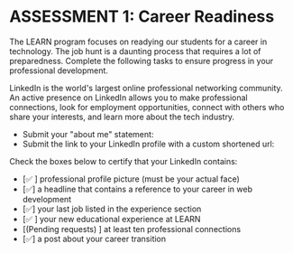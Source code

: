 # ASSESSMENT 1: Career Readiness

The LEARN program focuses on readying our students for a career in technology. The job hunt is a daunting process that requires a lot of preparedness. Complete the following tasks to ensure progress in your professional development.

LinkedIn is the world's largest online professional networking community. An active presence on LinkedIn allows you to make professional connections, look for employment opportunities, connect with others who share your interests, and learn more about the tech industry.

- Submit your "about me" statement:
- Submit the link to your LinkedIn profile with a custom shortened url:

Check the boxes below to certify that your LinkedIn contains:

- [✅ ] professional profile picture (must be your actual face)
- [✅] a headline that contains a reference to your career in web development
- [✅] your last job listed in the experience section
- [✅ ] your new educational experience at LEARN
- [(Pending requests) ] at least ten professional connections
- [✅] a post about your career transition
